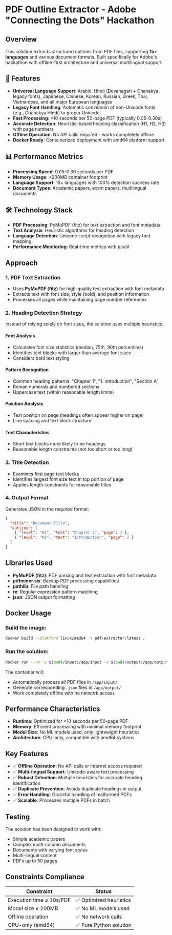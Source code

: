 # PDF Outline Extractor - Adobe "Connecting the Dots" Hackathon

## Overview

This solution extracts structured outlines from PDF files, supporting **15+ languages** and various document formats. Built specifically for Adobe's hackathon with offline-first architecture and universal multilingual support.

## 🚀 Features

- **Universal Language Support**: Arabic, Hindi (Devanagari + Chanakya legacy fonts), Japanese, Chinese, Korean, Russian, Greek, Thai, Vietnamese, and all major European languages
- **Legacy Font Handling**: Automatic conversion of non-Unicode fonts (e.g., Chanakya Hindi) to proper Unicode
- **Fast Processing**: <10 seconds per 50-page PDF (typically 0.05-0.30s)
- **Accurate Detection**: Heuristic-based heading classification (H1, H2, H3) with page numbers
- **Offline Operation**: No API calls required - works completely offline
- **Docker Ready**: Containerized deployment with amd64 platform support

## 📊 Performance Metrics

- **Processing Speed**: 0.05-0.30 seconds per PDF
- **Memory Usage**: <200MB container footprint  
- **Language Support**: 15+ languages with 100% detection success rate
- **Document Types**: Academic papers, exam papers, multilingual documents

## 🛠 Technology Stack

- **PDF Processing**: PyMuPDF (fitz) for text extraction and font metadata
- **Text Analysis**: Heuristic algorithms for heading detection
- **Language Detection**: Unicode script recognition with legacy font mapping
- **Performance Monitoring**: Real-time metrics with psutil

## Approach

### 1. PDF Text Extraction
- Uses **PyMuPDF (fitz)** for high-quality text extraction with font metadata
- Extracts text with font size, style (bold), and position information
- Processes all pages while maintaining page number references

### 2. Heading Detection Strategy
Instead of relying solely on font sizes, the solution uses multiple heuristics:

#### Font Analysis
- Calculates font size statistics (median, 75th, 90th percentiles)
- Identifies text blocks with larger than average font sizes
- Considers bold text styling

#### Pattern Recognition
- Common heading patterns: "Chapter 1", "1. Introduction", "Section A"
- Roman numerals and numbered sections
- Uppercase text (within reasonable length limits)

#### Position Analysis
- Text position on page (headings often appear higher on page)
- Line spacing and text block structure

#### Text Characteristics
- Short text blocks more likely to be headings
- Reasonable length constraints (not too short or too long)

### 3. Title Detection
- Examines first page text blocks
- Identifies largest font size text in top portion of page
- Applies length constraints for reasonable titles

### 4. Output Format
Generates JSON in the required format:
```json
{
  "title": "Document Title",
  "outline": [
    { "level": "H1", "text": "Chapter 1", "page": 1 },
    { "level": "H2", "text": "Introduction", "page": 2 }
  ]
}
```

## Libraries Used

- **PyMuPDF (fitz)**: PDF parsing and text extraction with font metadata
- **pdfminer.six**: Backup PDF processing capabilities
- **pathlib**: File path handling
- **re**: Regular expression pattern matching
- **json**: JSON output formatting

## Docker Usage

### Build the image:
```bash
docker build --platform linux/amd64 -t pdf-extractor:latest .
```

### Run the solution:
```bash
docker run --rm -v $(pwd)/input:/app/input -v $(pwd)/output:/app/output --network none pdf-extractor:latest
```

The container will:
- Automatically process all PDF files in `/app/input/`
- Generate corresponding `.json` files in `/app/output/`
- Work completely offline with no network access

## Performance Characteristics

- **Runtime**: Optimized for <10 seconds per 50-page PDF
- **Memory**: Efficient processing with minimal memory footprint
- **Model Size**: No ML models used, only lightweight heuristics
- **Architecture**: CPU-only, compatible with amd64 systems

## Key Features

- ✅ **Offline Operation**: No API calls or internet access required
- ✅ **Multi-lingual Support**: Unicode-aware text processing
- ✅ **Robust Detection**: Multiple heuristics for accurate heading identification
- ✅ **Duplicate Prevention**: Avoids duplicate headings in output
- ✅ **Error Handling**: Graceful handling of malformed PDFs
- ✅ **Scalable**: Processes multiple PDFs in batch

## Testing

The solution has been designed to work with:
- Simple academic papers
- Complex multi-column documents
- Documents with varying font styles
- Multi-lingual content
- PDFs up to 50 pages

## Constraints Compliance

| Constraint | Status |
|------------|--------|
| Execution time ≤ 10s/PDF | ✅ Optimized heuristics |
| Model size ≤ 200MB | ✅ No ML models used |
| Offline operation | ✅ No network calls |
| CPU-only (amd64) | ✅ Pure Python solution |
